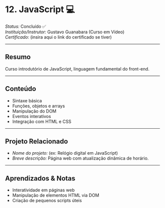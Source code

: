 # 12. JavaScript 💻

*Status:* Concluído ✅  
*Instituição/Instrutor:* Gustavo Guanabara (Curso em Vídeo)  
*Certificado:* (insira aqui o link do certificado se tiver)

---

## Resumo
Curso introdutório de JavaScript, linguagem fundamental do front-end.

---

## Conteúdo
- Sintaxe básica  
- Funções, objetos e arrays  
- Manipulação do DOM  
- Eventos interativos  
- Integração com HTML e CSS  

---

## Projeto Relacionado
- *Nome do projeto:* (ex: Relógio digital em JavaScript)  
- *Breve descrição:* Página web com atualização dinâmica de horário.  

---

## Aprendizados & Notas
- Interatividade em páginas web  
- Manipulação de elementos HTML via DOM  
- Criação de pequenos scripts úteis